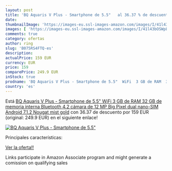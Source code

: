 ```yaml
---
layout: post
title: 'BQ Aquaris V Plus - Smartphone de 5.5"   al 36.37 % de descuento'
date: 
thumbnailImage: 'https://images-eu.ssl-images-amazon.com/images/I/41l43bOSWpL._SL200_.jpg'
images: [ 'https://images-eu.ssl-images-amazon.com/images/I/41l43bOSWpL._SL200_.jpg' ]
comments: true
category: ofertas
author: ring
slug: 'B075RS4FTQ-es'
description:
actualPrice: 159 EUR
currency: EUR
price: 159
comparePrice: 249.9 EUR
inStock: true
prodname: 'BQ Aquaris V Plus - Smartphone de 5.5"  WiFi  3 GB de RAM  32 GB de memoria interna  Bluetooth 4.2  cámara de 12 MP Big Pixel  dual nano-SIM  Android 7.1.2 Nougat   mist gold'
country: 'es'
---
```


Está [BQ Aquaris V Plus - Smartphone de 5.5"  WiFi  3 GB de RAM  32 GB de memoria interna  Bluetooth 4.2  cámara de 12 MP Big Pixel  dual nano-SIM  Android 7.1.2 Nougat   mist gold](https://www.amazon.es/dp/B075RS4FTQ/?tag=tolees-21) con 36.37 de descuento por 159 EUR (original: 249.9 EUR) en el siguiente enlace!

[![BQ Aquaris V Plus - Smartphone de 5.5"  ](https://images-eu.ssl-images-amazon.com/images/I/41l43bOSWpL._SL200_.jpg)](https://www.amazon.es/dp/B075RS4FTQ/?tag=tolees-21)

Principales características:


[Ver la oferta!!](https://www.amazon.es/dp/B075RS4FTQ/?tag=tolees-21)

Links participate in Amazon Associate program and might generate a comission on qualifying sales


